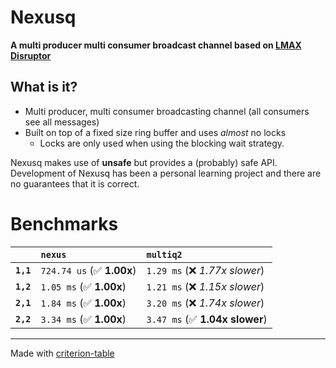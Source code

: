 # Nexusq
**A multi producer multi consumer broadcast channel 
based on [LMAX Disruptor](https://github.com/LMAX-Exchange/disruptor)**

## What is it?
* Multi producer, multi consumer broadcasting channel (all consumers see all messages)
* Built on top of a fixed size ring buffer and uses *almost* no locks
  * Locks are only used when using the blocking wait strategy.

Nexusq makes use of **unsafe** but provides a (probably) safe API. 
Development of Nexusq has been a personal learning project and there are no guarantees that
it is correct.

# Benchmarks

|           | `nexus`                   | `multiq2`                       |
|:----------|:--------------------------|:------------------------------- |
| **`1,1`** | `724.74 us` (✅ **1.00x**) | `1.29 ms` (❌ *1.77x slower*)    |
| **`1,2`** | `1.05 ms` (✅ **1.00x**)   | `1.21 ms` (❌ *1.15x slower*)    |
| **`2,1`** | `1.84 ms` (✅ **1.00x**)   | `3.20 ms` (❌ *1.74x slower*)    |
| **`2,2`** | `3.34 ms` (✅ **1.00x**)   | `3.47 ms` (✅ **1.04x slower**)  |

---
Made with [criterion-table](https://github.com/nu11ptr/criterion-table)